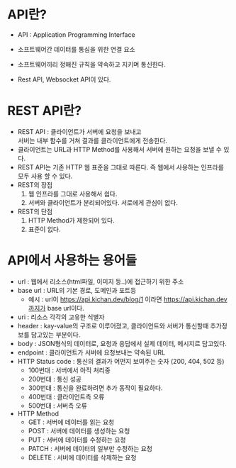 # API란?
- API : Application Programming Interface
- 소프트웨어간 데이터를 통심을 위한 연결 요소
- 소프트웨어끼리 정해진 규칙을 약속하고 지키며 통신한다.

- Rest API, Websocket API이 있다.

# REST API란?
- REST API : 클라이언트가 서버에 요청을 보내고 <br>
서버는 내부 함수를 거쳐 결과를 클라이언트에게 전송한다.
- 클라이언트는 URL과 HTTP Method를 사용해서 서버에 원하는 요청을 보낼 수 있다.
- REST API는 기존 HTTP 웹 표준을 그대로 따른다. 즉 웹에서 사용하는 인프라를 모두 사용 할 수 있다.
- REST의 장점
  1. 웹 인프라를 그대로 사용해서 쉽다.
  2. 서버와 클라이언트가 분리되어있다. 서로에게 관심이 없다.
- REST의 단점
  1. HTTP Method가 제한되어 있다.
  2. 표준이 없다.

# API에서 사용하는 용어들
- url : 웹에서 리소스(html파일, 이미지 등..)에 접근하기 위한 주소
- base url : URL의 기본 경로, 도메인과 포트등
  - 예시 : url이 https://api.kichan.dev/blog/1 이라면 https://api.kichan.dev까지가 base url이다.
- uri : 리소스 각각의 고유한 식별자
- header : kay-value의 구조로 이루어졌고, 클라이언트와 서버가 통신할때 추가정보를 담고있는 부분이다.
- body : JSON형식의 데이터로, 요청과 응답에서 실제 데이터, 메시지르 담고있다.
- endpoint : 클라이언트가 서버에 요청보내는 약속된 URL
- HTTP Status code : 통신의 결과가 어떤지 보여주는 숫자 (200, 404, 502 등)
  - 100번대 : 서버에서 아직 처리중
  - 200번대 : 통신 성공
  - 300번대 : 통신을 완료하려면 추가 동작이 필요하다.
  - 400번대 : 클라이언트측 오류
  - 500번대 : 서버측 오류
- HTTP Method
  - GET : 서버에 데이터를 읽는 요청
  - POST : 서버에 데이터를 생성하는 요청
  - PUT : 서버에 데이터를 수정하는 요청
  - PATCH : 서버에 데이터의 일부만 수정하는 요청
  - DELETE : 서버에 데이터를 삭제하는 요청